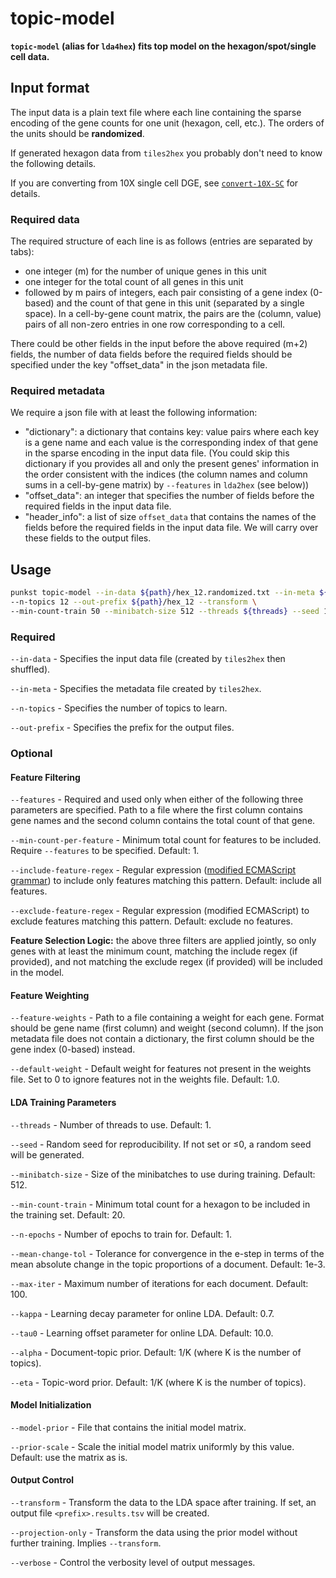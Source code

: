 # topic-model

**`topic-model` (alias for `lda4hex`) fits top model on the hexagon/spot/single cell data.**

## Input format

The input data is a plain text file where each line containing the sparse encoding of the gene counts for one unit (hexagon, cell, etc.). The orders of the units should be **randomized**.

If generated hexagon data from `tiles2hex` you probably don't need to know the following details.

If you are converting from 10X single cell DGE, see [`convert-10X-SC`](../input/index.md) for details.

### Required data
The required structure of each line is as follows (entries are separated by tabs):
- one integer (m) for the number of unique genes in this unit
- one integer for the total count of all genes in this unit
- followed by m pairs of integers, each pair consisting of a gene index (0-based) and the count of that gene in this unit (separated by a single space). In a cell-by-gene count matrix, the pairs are the (column, value) pairs of all non-zero entries in one row corresponding to a cell.

There could be other fields in the input before the above required (m+2) fields, the number of data fields before the required fields should be specified under the key "offset_data" in the json metadata file.

### Required metadata
We require a json file with at least the following information:
- "dictionary": a dictionary that contains key: value pairs where each key is a gene name and each value is the corresponding index of that gene in the sparse encoding in the input data file. (You could skip this dictionary if you provides all and only the present genes' information in the order consistent with the indices (the column names and column sums in a cell-by-gene matrix) by `--features` in `lda2hex` (see below))
- "offset_data": an integer that specifies the number of fields before the required fields in the input data file.
- "header_info": a list of size `offset_data` that contains the names of the fields before the required fields in the input data file. We will carry over these fields to the output files.

## Usage

```bash
punkst topic-model --in-data ${path}/hex_12.randomized.txt --in-meta ${path}/hex_12.json \
--n-topics 12 --out-prefix ${path}/hex_12 --transform \
--min-count-train 50 --minibatch-size 512 --threads ${threads} --seed 1
```

### Required

`--in-data` - Specifies the input data file (created by `tiles2hex` then shuffled).

`--in-meta` - Specifies the metadata file created by `tiles2hex`.

`--n-topics` - Specifies the number of topics to learn.

`--out-prefix` - Specifies the prefix for the output files.

### Optional

#### Feature Filtering

`--features` - Required and used only when either of the following three parameters are specified. Path to a file where the first column contains gene names and the second column contains the total count of that gene.

`--min-count-per-feature` - Minimum total count for features to be included. Require `--features` to be specified. Default: 1.

`--include-feature-regex` - Regular expression ([modified ECMAScript grammar](https://en.cppreference.com/w/cpp/regex/ecmascript)) to include only features matching this pattern. Default: include all features.

`--exclude-feature-regex` - Regular expression (modified ECMAScript) to exclude features matching this pattern. Default: exclude no features.

**Feature Selection Logic:** the above three filters are applied jointly, so only genes with at least the minimum count, matching the include regex (if provided), and not matching the exclude regex (if provided) will be included in the model.

#### Feature Weighting

`--feature-weights` - Path to a file containing a weight for each gene. Format should be gene name (first column) and weight (second column). If the json metadata file does not contain a dictionary, the first column should be the gene index (0-based) instead.

`--default-weight` - Default weight for features not present in the weights file. Set to 0 to ignore features not in the weights file. Default: 1.0.

<!-- `--modal` - Modality to use (0-based). Default: 0. (Only if your input data is generated by `tiles2hex` in multi-modality mode.) -->

#### LDA Training Parameters

`--threads` - Number of threads to use. Default: 1.

`--seed` - Random seed for reproducibility. If not set or ≤0, a random seed will be generated.

`--minibatch-size` - Size of the minibatches to use during training. Default: 512.

`--min-count-train` - Minimum total count for a hexagon to be included in the training set. Default: 20.

`--n-epochs` - Number of epochs to train for. Default: 1.

`--mean-change-tol` - Tolerance for convergence in the e-step in terms of the mean absolute change in the topic proportions of a document. Default: 1e-3.

`--max-iter` - Maximum number of iterations for each document. Default: 100.

`--kappa` - Learning decay parameter for online LDA. Default: 0.7.

`--tau0` - Learning offset parameter for online LDA. Default: 10.0.

`--alpha` - Document-topic prior. Default: 1/K (where K is the number of topics).

`--eta` - Topic-word prior. Default: 1/K (where K is the number of topics).

#### Model Initialization

`--model-prior` - File that contains the initial model matrix.

`--prior-scale` - Scale the initial model matrix uniformly by this value. Default: use the matrix as is.

#### Output Control

`--transform` - Transform the data to the LDA space after training. If set, an output file `<prefix>.results.tsv` will be created.

`--projection-only` - Transform the data using the prior model without further training. Implies `--transform`.

`--verbose` - Control the verbosity level of output messages.
